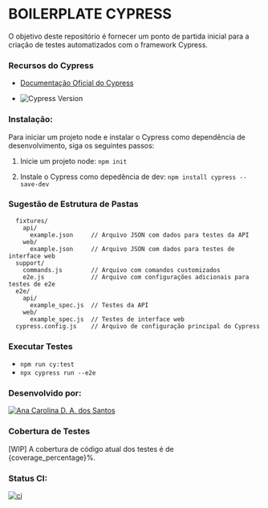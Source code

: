 # BOILERPLATE CYPRESS

O objetivo deste repositório é fornecer um ponto de partida inicial para a criação de testes automatizados com o framework Cypress.

### Recursos do Cypress
- [Documentação Oficial do Cypress](https://docs.cypress.io/guides/getting-started/installing-cypress)

- ![Cypress Version](https://img.shields.io/badge/cypress-13.14.0-brightgreen)


### Instalação:
Para iniciar um projeto node e instalar o Cypress como dependência de desenvolvimento, siga os seguintes passos:

1. Inicie um projeto node:
```npm init```

2. Instale o Cypress como depedência de dev:
```npm install cypress --save-dev```
### Sugestão de Estrutura de Pastas

```cypress/
  fixtures/
    api/
      example.json     // Arquivo JSON com dados para testes da API
    web/
      example.json     // Arquivo JSON com dados para testes de interface web
  support/
    commands.js        // Arquivo com comandos customizados
    e2e.js             // Arquivo com configurações adicionais para testes de e2e
  e2e/
    api/
      example_spec.js  // Testes da API
    web/
      example_spec.js  // Testes de interface web
  cypress.config.js    // Arquivo de configuração principal do Cypress
```
### Executar Testes

- ```npm run cy:test```
- ```npx cypress run --e2e```

### Desenvolvido por:
[![Ana Carolina D. A. dos Santos](https://img.shields.io/badge/GitHub-Perfil-%23181717?logo=github)](https://github.com/AnacAntunes/)

### Cobertura de Testes

[WIP] A cobertura de código atual dos testes é de {coverage_percentage}%.

### Status CI:

[![ci](https://github.com/AnacAntunes/cypress_initial/actions/workflows/ci.yml/badge.svg)](https://github.com/AnacAntunes/cypress_initial/actions/workflows/ci.yml)